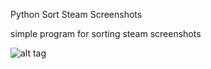 Python Sort Steam Screenshots

simple program for sorting steam screenshots

![alt tag](preview.gif)
